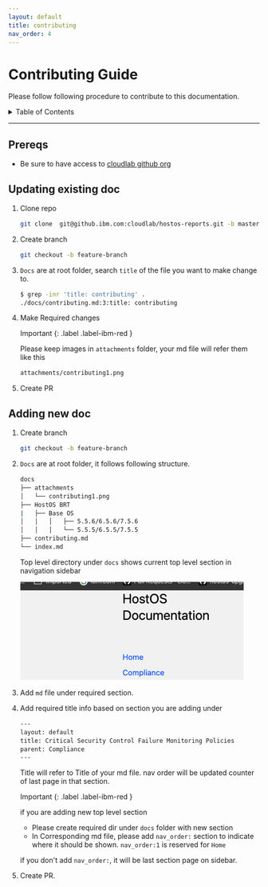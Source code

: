 ```yaml
---
layout: default
title: contributing 
nav_order: 4
---
```

# Contributing Guide

Please follow following procedure  to contribute to this  documentation.

<details markdown="block">
  <summary>
    Table of Contents
  </summary>
____
- TOC
{:toc}
____
</details>

---

## Prereqs

* Be sure to have access to [cloudlab github org](https://github.ibm.com/cloudlab)

## Updating existing doc

1. Clone repo

      ```bash
      git clone  git@github.ibm.com:cloudlab/hostos-reports.git -b master
      ```

2. Create branch

      ```bash
      git checkout -b feature-branch
      ```

3. `Docs` are at root folder, search `title` of the file you want to make change to.

      ```bash
      $ grep -inr 'title: contributing' .        
      ./docs/contributing.md:3:title: contributing 
      ```

4. Make Required changes

    Important
      {: .label .label-ibm-red }

      Please keep images in `attachments` folder, your md file will refer them like this

      ```bash
      attachments/contributing1.png
      ```

5. Create PR

## Adding new doc

1. Create branch

      ```bash
      git checkout -b feature-branch
      ```

2. `Docs` are at root folder, it follows following structure.

      ```bash
      docs
      ├── attachments
      │   └── contributing1.png
      ├── HostOS BRT
      |   ├── Base OS
      │   │   │   ├── 5.5.6/6.5.6/7.5.6
      │   │   │   └── 5.5.5/6.5.5/7.5.5
      ├── contributing.md
      └── index.md

      ```

      Top level directory under `docs` shows current top level section in navigation sidebar

      ![Top level view](attachments/contributing1.png)

3. Add `md` file  under required section.

4. Add required title info based on section you are adding under

      ```bash
      ---
      layout: default
      title: Critical Security Control Failure Monitoring Policies 
      parent: Compliance
      ---
      ```

      Title will refer to Title of your md file.
      nav order will be updated counter of last page in that section.

      Important
      {: .label .label-ibm-red }

      if you are adding new top level section

      * Please create required dir under `docs` folder with new section
      * In Corresponding md file, please add `nav_order:` section to indicate where it should be shown. `nav_order:1` is reserved for `Home`

      if you don't add `nav_order:`, it will be last section page on sidebar.

5. Create PR.

